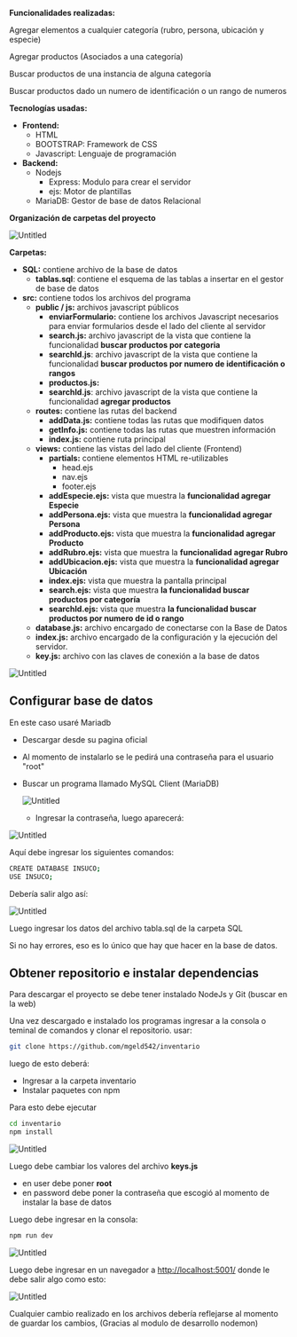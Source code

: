 **Funcionalidades realizadas:**

Agregar elementos a cualquier categoría (rubro, persona, ubicación y especie)

Agregar productos (Asociados a una categoría)

Buscar productos de una instancia de alguna categoría

Buscar productos dado un numero de identificación o un rango de numeros

**Tecnologías usadas:**

- **Frontend:**
    - HTML
    - BOOTSTRAP: Framework de CSS
    - Javascript: Lenguaje de programación
- **Backend:**
    - Nodejs
        - Express: Modulo para crear el servidor
        - ejs: Motor de plantillas
    - MariaDB: Gestor de base de datos Relacional

**Organización de carpetas del proyecto**

![Untitled](https://s3-us-west-2.amazonaws.com/secure.notion-static.com/9fca7a23-a047-4a1e-9495-194c3d433d0d/Untitled.png)

**Carpetas:**

- **SQL:** contiene archivo de la base de datos
    - **tablas.sql**: contiene el esquema de las tablas a insertar en el gestor de base de datos
- **src:** contiene todos los archivos del programa
    - **public / js:** archivos javascript públicos
        - **enviarFormulario:** contiene los archivos Javascript necesarios para enviar formularios desde el lado del cliente al servidor
        - **search.js:** archivo javascript de la vista que contiene la funcionalidad **buscar productos por categoria**
        - **searchId.js**: archivo javascript de la vista que contiene la funcionalidad **buscar productos por numero de identificación o rangos**
        - **productos.js:**
        - **searchId.js**: archivo javascript de la vista que contiene la funcionalidad **agregar productos**
    - **routes:** contiene las rutas del backend
        - **addData.js:** contiene todas las rutas que modifiquen datos
        - **getInfo.js:** contiene todas las rutas que muestren información
        - **index.js:** contiene ruta principal
    - **views:** contiene las vistas del lado del cliente (Frontend)
        - **partials:** contiene elementos HTML re-utilizables
            - head.ejs
            - nav.ejs
            - footer.ejs
        - **addEspecie.ejs:** vista que muestra la **funcionalidad agregar Especie**
        - **addPersona.ejs:** vista que muestra la **funcionalidad agregar Persona**
        - **addProducto.ejs:** vista que muestra la **funcionalidad agregar Producto**
        - **addRubro.ejs:** vista que muestra la **funcionalidad agregar Rubro**
        - **addUbicacion.ejs:** vista que muestra la **funcionalidad agregar Ubicación**
        - **index.ejs:** vista que muestra la pantalla principal
        - **search.ejs:** vista que muestra **la funcionalidad buscar productos por categoría**
        - **searchId.ejs:** vista que muestra **la funcionalidad buscar productos por numero de id o rango**
    - **database.js:** archivo encargado de conectarse con la Base de Datos
    - **index.js:** archivo encargado de la configuración y la ejecución del servidor.
    - **key.js:** archivo con las claves de conexión a la base de datos

![Untitled](https://s3-us-west-2.amazonaws.com/secure.notion-static.com/1fd24bd0-33fa-4d33-a487-daf434934aaf/Untitled.png)

## Configurar base de datos

En este caso usaré Mariadb

- Descargar desde su pagina oficial
- Al momento de instalarlo se le pedirá una contraseña para el usuario "root"
- Buscar un programa llamado MySQL Client (MariaDB)

    ![Untitled](https://s3-us-west-2.amazonaws.com/secure.notion-static.com/5eb892a0-d5b4-45d9-be14-6164cb279094/Untitled.jpeg)

    - Ingresar la contraseña, luego aparecerá:

![Untitled](https://s3-us-west-2.amazonaws.com/secure.notion-static.com/fdac0e8a-2d95-4283-9cf3-75d4c172de4b/Untitled.jpeg)

Aquí debe ingresar los siguientes comandos:

```bash
CREATE DATABASE INSUCO;
USE INSUCO;
```

Debería salir algo así:

![Untitled](https://s3-us-west-2.amazonaws.com/secure.notion-static.com/f39e7ed6-6870-481f-9cfc-52285edb294f/Untitled.png)

Luego ingresar los datos del archivo tabla.sql de la carpeta SQL

Si no hay errores, eso es lo único que hay que hacer en la base de datos.

## Obtener repositorio e instalar dependencias

Para descargar el proyecto se debe tener instalado NodeJs y Git (buscar en la web)

Una vez descargado e instalado los programas ingresar a la consola o teminal de comandos y clonar el repositorio. usar:

```bash
git clone https://github.com/mgeld542/inventario
```

luego de esto deberá:

- Ingresar a la carpeta inventario
- Instalar paquetes con npm

Para esto debe ejecutar

```bash
cd inventario
npm install
```

![Untitled](https://s3-us-west-2.amazonaws.com/secure.notion-static.com/b411d8ed-5c7c-4896-b78a-fb28ebce45cd/Untitled.png)

Luego debe cambiar los valores del archivo **keys.js**

- en user debe poner **root**
- en password debe poner la contraseña que escogió al momento de instalar la base de datos

Luego debe ingresar en la consola:

```bash
npm run dev
```

![Untitled](https://s3-us-west-2.amazonaws.com/secure.notion-static.com/fba36b6f-ea75-4792-8cbf-245a01c7119c/Untitled.png)

Luego debe ingresar en un navegador a [http://localhost:5001/](http://localhost:5001/) donde le debe salir algo como esto:

![Untitled](https://s3-us-west-2.amazonaws.com/secure.notion-static.com/1a52d7b8-c9a9-4883-bb91-bc666784af56/Untitled.png)

Cualquier cambio realizado en los archivos debería reflejarse al momento de guardar los cambios, (Gracias al modulo de desarrollo nodemon)
